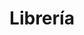 ---
title: "Librería"
url: /ciudad-autonoma-de-buenos-aires/libreria-famatina/
shop: Schreibwaren
---